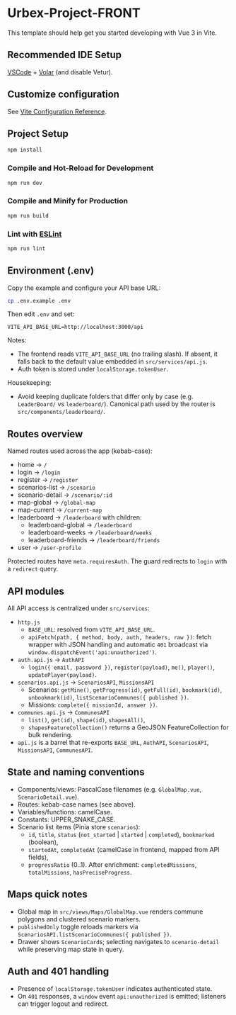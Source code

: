 # Urbex-Project-FRONT

This template should help get you started developing with Vue 3 in Vite.

## Recommended IDE Setup

[VSCode](https://code.visualstudio.com/) + [Volar](https://marketplace.visualstudio.com/items?itemName=Vue.volar) (and disable Vetur).

## Customize configuration

See [Vite Configuration Reference](https://vite.dev/config/).

## Project Setup

```sh
npm install
```

### Compile and Hot-Reload for Development

```sh
npm run dev
```

### Compile and Minify for Production

```sh
npm run build
```

### Lint with [ESLint](https://eslint.org/)

```sh
npm run lint
```

## Environment (.env)

Copy the example and configure your API base URL:

```sh
cp .env.example .env
```

Then edit `.env` and set:

```env
VITE_API_BASE_URL=http://localhost:3000/api
```

Notes:

- The frontend reads `VITE_API_BASE_URL` (no trailing slash). If absent, it falls back to the default value embedded in `src/services/api.js`.
- Auth token is stored under `localStorage.tokenUser`.

Housekeeping:

- Avoid keeping duplicate folders that differ only by case (e.g. `LeaderBoard/` vs `leaderboard/`). Canonical path used by the router is `src/components/leaderboard/`.

## Routes overview

Named routes used across the app (kebab-case):

- home → `/`
- login → `/login`
- register → `/register`
- scenarios-list → `/scenario`
- scenario-detail → `/scenario/:id`
- map-global → `/global-map`
- map-current → `/current-map`
- leaderboard → `/leaderboard` with children:
  - leaderboard-global → `/leaderboard`
  - leaderboard-weeks → `/leaderboard/weeks`
  - leaderboard-friends → `/leaderboard/friends`
- user → `/user-profile`

Protected routes have `meta.requiresAuth`. The guard redirects to `login` with a `redirect` query.

## API modules

All API access is centralized under `src/services`:

- `http.js`
  - `BASE_URL`: resolved from `VITE_API_BASE_URL`.
  - `apiFetch(path, { method, body, auth, headers, raw })`: fetch wrapper with JSON handling and automatic `401` broadcast via `window.dispatchEvent('api:unauthorized')`.
- `auth.api.js` → `AuthAPI`
  - `login({ email, password })`, `register(payload)`, `me()`, `player()`, `updatePlayer(payload)`.
- `scenarios.api.js` → `ScenariosAPI`, `MissionsAPI`
  - Scenarios: `getMine()`, `getProgress(id)`, `getFull(id)`, `bookmark(id)`, `unbookmark(id)`, `listScenarioCommunes({ published })`.
  - Missions: `complete({ missionId, answer })`.
- `communes.api.js` → `CommunesAPI`
  - `list()`, `get(id)`, `shape(id)`, `shapesAll()`,
  - `shapesFeatureCollection()` returns a GeoJSON FeatureCollection for bulk rendering.
- `api.js` is a barrel that re-exports `BASE_URL`, `AuthAPI`, `ScenariosAPI`, `MissionsAPI`, `CommunesAPI`.

## State and naming conventions

- Components/views: PascalCase filenames (e.g. `GlobalMap.vue`, `ScenarioDetail.vue`).
- Routes: kebab-case names (see above).
- Variables/functions: camelCase.
- Constants: UPPER_SNAKE_CASE.
- Scenario list items (Pinia store `scenarios`):
  - `id`, `title`, `status` (`not_started` | `started` | `completed`), `bookmarked` (boolean),
  - `startedAt`, `completedAt` (camelCase in frontend, mapped from API fields),
  - `progressRatio` (0..1). After enrichment: `completedMissions`, `totalMissions`, `hasPreciseProgress`.

## Maps quick notes

- Global map in `src/views/Maps/GlobalMap.vue` renders commune polygons and clustered scenario markers.
- `publishedOnly` toggle reloads markers via `ScenariosAPI.listScenarioCommunes({ published })`.
- Drawer shows `ScenarioCard`s; selecting navigates to `scenario-detail` while preserving map state in query.

## Auth and 401 handling

- Presence of `localStorage.tokenUser` indicates authenticated state.
- On `401` responses, a `window` event `api:unauthorized` is emitted; listeners can trigger logout and redirect.
